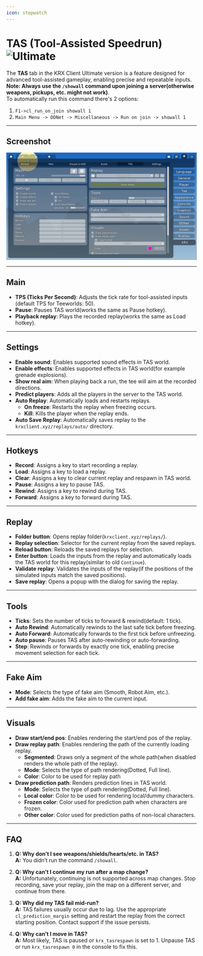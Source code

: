 ```yaml
---
icon: stopwatch
---
```


# TAS (Tool-Assisted Speedrun) ![Ultimate](https://img.shields.io/badge/Ultimate-%23f76d6d?style=flat-square)

The **TAS** tab in the KRX Client Ultimate version is a feature designed for advanced tool-assisted gameplay, enabling precise and repeatable inputs.  
**Note: Always use the `/showall` command upon joining a server(otherwise weapons, pickups, etc. might not work)**.  
To automatically run this command there's 2 options:
1. `F1->cl_run_on_join showall 1`
2. `Main Menu -> DDNet -> Miscellaneous -> Run on join -> showall 1` 

---

## **Screenshot**
![TAS Menu](https://raw.githubusercontent.com/Krixx1337/krxclient-docs/refs/heads/main/images/tas-menu.png)

---
## **Main**
- **TPS (Ticks Per Second)**: Adjusts the tick rate for tool-assisted inputs (default TPS for Teeworlds: 50).  
- **Pause**: Pauses TAS world(works the same as Pause hotkey).
- **Playback replay**: Plays the recorded replay(works the same as Load hotkey).
---

## **Settings**
- **Enable sound**: Enables supported sound effects in TAS world.
- **Enable effects**: Enables supported effects in TAS world(for example grenade explosions).
- **Show real aim**: When playing back a run, the tee will aim at the recorded directions.
- **Predict players**: Adds all the players in the server to the TAS world.
- **Auto Replay**: Automatically loads and restarts replays.  
   - **On freeze**: Restarts the replay when freezing occurs.  
   - **Kill**: Kills the player when the replay ends.
- **Auto Save Replay**: Automatically saves replay to the `krxclient.xyz/replays/auto/` directory.
---

## **Hotkeys**
- **Record**: Assigns a key to start recording a replay.  
- **Load**: Assigns a key to load a replay.  
- **Clear**: Assigns a key to clear current replay and respawn in TAS world.  
- **Pause**: Assigns a key to pause TAS.  
- **Rewind**: Assigns a key to rewind during TAS.  
- **Forward**: Assigns a key to forward during TAS.

---

## **Replay**
- **Folder button**: Opens replay folder(`krxclient.xyz/replays/`).
- **Replay selection**: Selector for the current replay from the saved replays.
- **Reload button**: Reloads the saved replays for selection.
- **Enter button**: Loads the inputs from the replay and automatically loads the TAS world for this replay(similar to old `Continue`).
- **Validate replay**: Validates the inputs of the replay(if the positions of the simulated inputs match the saved positions).
- **Save replay**: Opens a popup with the dialog for saving the replay.

---

## **Tools**
- **Ticks**: Sets the number of ticks to forward & rewind(default: 1 tick).
- **Auto Rewind**: Automatically rewinds to the last safe tick before freezing.  
- **Auto Forward**: Automatically forwards to the first tick before unfreezing.  
- **Auto pause**: Pauses TAS after auto-rewinding or auto-forwarding.  
- **Step**: Rewinds or forwards by exactly one tick, enabling precise movement selection for each tick.

---

## **Fake Aim**
- **Mode**: Selects the type of fake aim (Smooth, Robot Aim, etc.).
- **Add fake aim**: Adds the fake aim to the current input.  

---

## **Visuals**
- **Draw start/end pos**: Enables rendering the start/end pos of the replay.
- **Draw replay path**: Enables rendering the path of the currently loading replay.
   - **Segmented**: Draws only a segment of the whole path(when disabled renders the whole path of the replay).  
   - **Mode**: Selects the type of path rendering(Dotted, Full line).
   - **Color**: Color to be used for replay path
- **Draw prediction path**: Renders prediction lines in TAS world.
   - **Mode**: Selects the type of path rendering(Dotted, Full line).
   - **Local color**: Color to be used for rendering local/dummy characters.
   - **Frozen color**: Color used for prediction path when characters are frozen.
   - **Other color**: Color used for prediction paths of non-local characters.

---

## **FAQ**
1. **Q: Why don’t I see weapons/shields/hearts/etc. in TAS?**  
   **A:** You didn’t run the command `/showall`.  

2. **Q: Why can’t I continue my run after a map change?**  
   **A:** Unfortunately, continuing is not supported across map changes. Stop recording, save your replay, join the map on a different server, and continue from there.  

3. **Q: Why did my TAS fail mid-run?**  
   **A:** TAS failures usually occur due to lag. Use the appropriate `cl_prediction_margin` setting and restart the replay from the correct starting position. Contact support if the issue persists.  

4. **Q: Why can’t I move in TAS?**  
   **A:** Most likely, TAS is paused or `krx_tasrespawn` is set to 1. Unpause TAS or run `krx_tasrespawn 0` in the console to fix this.  
